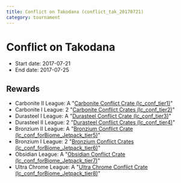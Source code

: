 ```yaml
---
title: Conflict on Takodana (conflict_tak_20170721)
category: tournament
---
```

# Conflict on Takodana

  * Start date: 2017-07-21
  * End date: 2017-07-25

## Rewards

  * Carbonite II League: A "[Carbonite Conflict Crate (lc_conf_tier1)](lc_conf_tier1.html)"
  * Carbonite I League: 2 "[Carbonite Conflict Crates (lc_conf_tier2)](lc_conf_tier2.html)"
  * Durasteel I League: A "[Durasteel Conflict Crate (lc_conf_tier3)](lc_conf_tier3.html)"
  * Durasteel II League: 2 "[Durasteel Conflict Crates (lc_conf_tier4)](lc_conf_tier4.html)"
  * Bronzium II League: A "[Bronzium Conflict Crate (lc_conf_forBiome_Jetpack_tier5)](lc_conf_forBiome_Jetpack_tier5.html)"
  * Bronzium I League: 2 "[Bronzium Conflict Crates (lc_conf_forBiome_Jetpack_tier6)](lc_conf_forBiome_Jetpack_tier6.html)"
  * Obsidian League: A "[Obsidian Conflict Crate (lc_conf_forBiome_Jetpack_tier7)](lc_conf_forBiome_Jetpack_tier7.html)"
  * Ultra Chrome League: A "[Ultra Chrome Conflict Crate (lc_conf_forBiome_Jetpack_tier8)](lc_conf_forBiome_Jetpack_tier8.html)"
